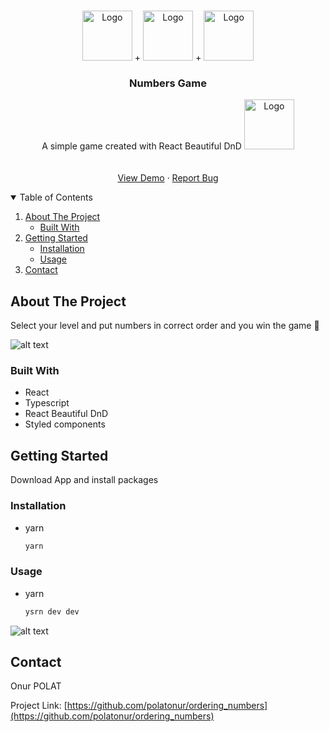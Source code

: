 <!-- PROJECT LOGO -->
<br />
<p align="center">
    <img src="https://github.com/polatonur/readme_pics/blob/master/react.svg" alt="Logo" width="80" height="80"> +
    <img src="https://github.com/polatonur/readme_pics/blob/master/styledComponents.png?raw=true" alt="Logo" width="80" height="80"> +
    <img src="https://github.com/polatonur/readme_pics/blob/master/Typescript.svg" alt="Logo" width="80" height="80">

  <h3 align="center">Numbers Game </h3>

  <p align="center">
   A simple game created with  React Beautiful DnD

   <img src="https://user-images.githubusercontent.com/2182637/53611918-54c1ff80-3c24-11e9-9917-66ac3cef513d.png" alt="Logo" width="80" height="80">
    <br />
    <br />
    <br />
    <a href="https://ordering-numbers-7l7zus17o-polatonur.vercel.app/">View Demo</a>
    ·
    <a href="https://github.com/polatonur/ordering_numbers/issues">Report Bug</a>
  </p>
</p>

<!-- TABLE OF CONTENTS -->
<details open="open">
  <summary>Table of Contents</summary>
  <ol>
    <li>
      <a href="#about-the-project">About The Project</a>
      <ul>
        <li><a href="#built-with">Built With</a></li>
      </ul>
    </li>
    <li>
      <a href="#getting-started">Getting Started</a>
      <ul>
        <li><a href="#installation">Installation</a></li>
        <li><a href="#Usage">Usage</a></li>
      </ul>
    </li>
    <li><a href="#contact">Contact</a></li>
  </ol>
</details>

<!-- ABOUT THE PROJECT -->

## About The Project

Select your level and put numbers in correct order and you win the game 🥳

![alt text](https://github.com/polatonur/readme_pics/blob/master/numbers_level.png?raw=true)

### Built With

- React
- Typescript
- React Beautiful DnD
- Styled components

<!-- GETTING STARTED -->

## Getting Started

Download App and install packages

### Installation

- yarn

  ```sh
  yarn
  ```

### Usage

- yarn
  ```sh
  ysrn dev dev
  ```

<!-- ROADMAP -->

![alt text](https://github.com/polatonur/readme_pics/blob/master/numbers_main.png?raw=true)

## Contact

Onur POLAT

Project Link: [https://github.com/polatonur/ordering_numbers](https://github.com/polatonur/ordering_numbers)
